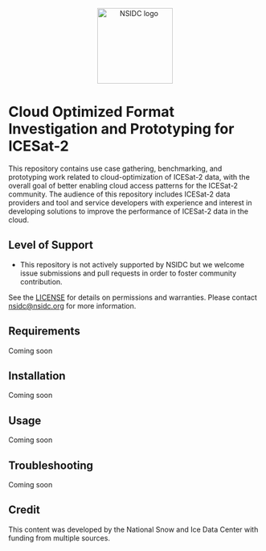 <p align="center">
  <img alt="NSIDC logo" src="https://nsidc.org/themes/custom/nsidc/logo.svg" width="150" />
</p>


# Cloud Optimized Format Investigation and Prototyping for ICESat-2

This repository contains use case gathering, benchmarking, and prototyping work related to cloud-optimization of ICESat-2 data, with the overall goal of better enabling cloud access patterns for the ICESat-2 community. The audience of this repository includes ICESat-2 data providers and tool and service developers with experience and interest in developing solutions to improve the performance of ICESat-2 data in the cloud. 


## Level of Support

* This repository is not actively supported by NSIDC but we welcome issue submissions and
  pull requests in order to foster community contribution.

See the [LICENSE](https://github.com/nsidc/cloud-optimized-icesat2/blob/main/LICENSE_NASA) for details on permissions and warranties. Please contact
nsidc@nsidc.org for more information.


## Requirements

Coming soon 

## Installation

Coming soon

## Usage

Coming soon

## Troubleshooting

Coming soon 

## Credit

This content was developed by the National Snow and Ice Data Center with funding from
multiple sources.
